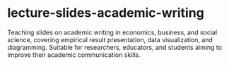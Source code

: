 # lecture-slides-academic-writing
Teaching slides on academic writing in economics, business, and social science, covering empirical result presentation, data visualization, and diagramming. Suitable for researchers, educators, and students aiming to improve their academic communication skills.
